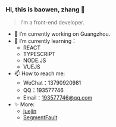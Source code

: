 ### Hi, this is baowen, zhang 👋

> I'm a front-end developer.
 
- 🔭 I’m currently working on Guangzhou.
- 🌱 I’m currently learning：
  - REACT
  - TYPESCRIPT
  - NODE.JS
  - VUEJS
- 📫 How to reach me:
  - WeChat：13790920981
  - QQ：193577746
  - Email：193577746@qq.com
- ✨ More:
   - [juejin](https://juejin.cn/user/1239904848718135)
   - [SegmentFault](https://segmentfault.com/u/jiaowoouwenjiuhao)
    
